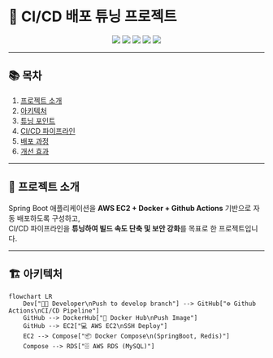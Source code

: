 # 🚀 CI/CD 배포 튜닝 프로젝트

<p align="center">
  <img src="https://img.shields.io/badge/SpringBoot-3.2.0-green?logo=springboot">
  <img src="https://img.shields.io/badge/Docker-24.0.7-blue?logo=docker">
  <img src="https://img.shields.io/badge/Github Actions-CI%2FCD-lightgrey?logo=githubactions">
  <img src="https://img.shields.io/badge/AWS-EC2-orange?logo=amazonaws">
  <img src="https://img.shields.io/badge/AWS-RDS-blue?logo=amazonrds">
</p>

---

## 📚 목차
1. [프로젝트 소개](#-프로젝트-소개)  
2. [아키텍처](#-아키텍처)  
3. [튜닝 포인트](#-튜닝-포인트)  
4. [CI/CD 파이프라인](#-cicd-파이프라인)  
5. [배포 과정](#-배포-과정)  
6. [개선 효과](#-개선-효과)  

---

## 🌱 프로젝트 소개
Spring Boot 애플리케이션을 **AWS EC2 + Docker + Github Actions** 기반으로 자동 배포하도록 구성하고,  
CI/CD 파이프라인을 **튜닝하여 빌드 속도 단축 및 보안 강화**를 목표로 한 프로젝트입니다.  

---

## 🏗 아키텍처
```mermaid
flowchart LR
    Dev["👨‍💻 Developer\nPush to develop branch"] --> GitHub["⚙️ Github Actions\nCI/CD Pipeline"]
    GitHub --> DockerHub["🐳 Docker Hub\nPush Image"]
    GitHub --> EC2["💻 AWS EC2\nSSH Deploy"]
    EC2 --> Compose["📦 Docker Compose\n(SpringBoot, Redis)"]
    Compose --> RDS["🗄 AWS RDS (MySQL)"]
```
